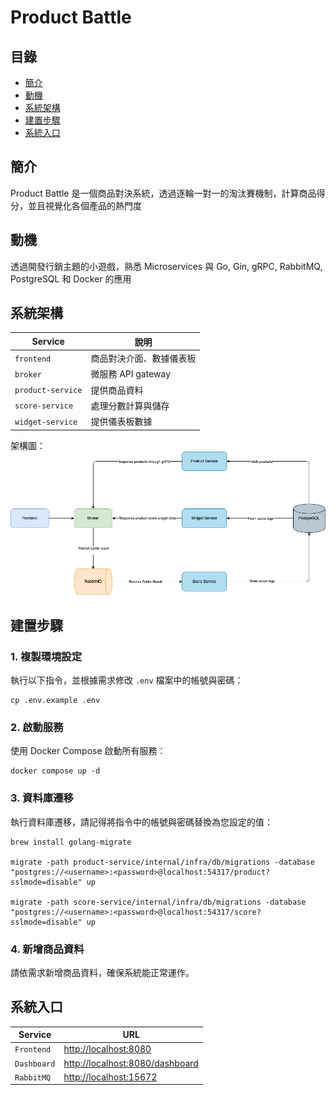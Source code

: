 # Product Battle
## 目錄
- [簡介](#簡介)
- [動機](#動機)
- [系統架構](#系統架構)
- [建置步驟](#建置步驟)
- [系統入口](#系統入口)

## 簡介
Product Battle 是一個商品對決系統，透過逐輪一對一的淘汰賽機制，計算商品得分，並且視覺化各個產品的熱門度

## 動機
透過開發行銷主題的小遊戲，熟悉 Microservices 與 Go, Gin, gRPC, RabbitMQ, PostgreSQL 和 Docker 的應用

## 系統架構
| Service          | 說明         |
|------------------|---------------------|
| `frontend`       | 商品對決介面、數據儀表板|
| `broker`         | 微服務 API gateway|
| `product-service`| 提供商品資料|
| `score-service`  | 處理分數計算與儲存|
| `widget-service` | 提供儀表板數據|

架構圖：
![架構圖](system.drawio.png)

## 建置步驟
### 1. 複製環境設定
執行以下指令，並根據需求修改 `.env` 檔案中的帳號與密碼：
```
cp .env.example .env
```

### 2. 啟動服務
使用 Docker Compose 啟動所有服務：
```
docker compose up -d
```

### 3. 資料庫遷移
執行資料庫遷移，請記得將指令中的帳號與密碼替換為您設定的值：

```
brew install golang-migrate

migrate -path product-service/internal/infra/db/migrations -database "postgres://<username>:<password>@localhost:54317/product?sslmode=disable" up

migrate -path score-service/internal/infra/db/migrations -database "postgres://<username>:<password>@localhost:54317/score?sslmode=disable" up
```

### 4. 新增商品資料
請依需求新增商品資料，確保系統能正常運作。


## 系統入口

| Service       | URL                                                                |
|---------------|--------------------------------------------------------------------|
| `Frontend`  | [http://localhost:8080](http://localhost:8080) |
| `Dashboard` | [http://localhost:8080/dashboard](http://localhost:8080/dashboard) |
| `RabbitMQ`  | [http://localhost:15672](http://localhost:15672) |